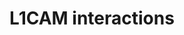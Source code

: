 ---
annotations:
- id: PW:0000648
  parent: signaling pathway
  type: Pathway Ontology
  value: cell adhesion signaling pathway
authors:
- MaintBot
- MartijnVanIersel
- ReactomeTeam
- Anwesha
description: 'The L1 family of cell adhesion molecules (L1CAMs) are a subfamily of
  the immunoglobulin superfamily of transmembrane receptors, comprised of four structurally
  related proteins: L1, Close Homolog of L1 (CHL1), NrCAM, and Neurofascin. These
  CAMs contain six Ig like domains, five or six fibronectin like repeats, a transmembrane
  region and a cytoplasmic domain. The L1CAM family has been implicated in processes
  integral to nervous system development, including neurite outgrowth, neurite fasciculation
  and inter neuronal adhesion.<br>L1CAM members are predominately expressed by neuronal,
  as well as some nonneuronal cells, during development.  Except CHL1 all the other
  members of L1 family contain an alternatively spliced 12-nclueotide exon, encoding
  the amino acid residues RSLE in the neuronal splice forms but missing in the non-neuronal
  cells. The extracellular regions of L1CAM members are divergent and differ in their
  abilities to interact with extracellular, heterophilic ligands. The L1 ligands include
  other Ig-domain CAMs (such as NCAM, TAG-1/axonin and F11), proteoglycans type molecules
  (neurocan), beta1 integrins, and extra cellular matrix protein laminin, Neuropilin-1,
  FGF and EGF receptors. Some of these L1-interacting proteins also bind to other
  L1CAM members. For example TAG-1/axonin interact with L1 and NrCAM; L1, neurofascin
  and CHL1 binds to contactin family members. The cytoplasmic domains of L1CAM members
  are most highly conserved. Nevertheless, they have different cytoplasmic binding
  partners, and even those with similar binding partners may be involved in different
  signaling complexes and mechanisms. The most conserved feature of L1CAMs is their
  ability to interact with the actin cytoskeletal adapter protein ankyrin. The cytoplasmic
  ankyrin-binding domain, exhibits the highest degree of amino acid conservation throughout
  the L1 family.  View original pathway at [http://www.reactome.org/PathwayBrowser/#DIAGRAM=373760
  Reactome].'
last-edited: 2021-01-25
organisms:
- Homo sapiens
redirect_from:
- /index.php/Pathway:WP1843
- /instance/WP1843
revision: null
schema-jsonld:
- '@context': https://schema.org/
  '@id': https://wikipathways.github.io/pathways/WP1843.html
  '@type': Dataset
  creator:
    '@type': Organization
    name: WikiPathways
  description: 'The L1 family of cell adhesion molecules (L1CAMs) are a subfamily
    of the immunoglobulin superfamily of transmembrane receptors, comprised of four
    structurally related proteins: L1, Close Homolog of L1 (CHL1), NrCAM, and Neurofascin.
    These CAMs contain six Ig like domains, five or six fibronectin like repeats,
    a transmembrane region and a cytoplasmic domain. The L1CAM family has been implicated
    in processes integral to nervous system development, including neurite outgrowth,
    neurite fasciculation and inter neuronal adhesion.<br>L1CAM members are predominately
    expressed by neuronal, as well as some nonneuronal cells, during development.  Except
    CHL1 all the other members of L1 family contain an alternatively spliced 12-nclueotide
    exon, encoding the amino acid residues RSLE in the neuronal splice forms but missing
    in the non-neuronal cells. The extracellular regions of L1CAM members are divergent
    and differ in their abilities to interact with extracellular, heterophilic ligands.
    The L1 ligands include other Ig-domain CAMs (such as NCAM, TAG-1/axonin and F11),
    proteoglycans type molecules (neurocan), beta1 integrins, and extra cellular matrix
    protein laminin, Neuropilin-1, FGF and EGF receptors. Some of these L1-interacting
    proteins also bind to other L1CAM members. For example TAG-1/axonin interact with
    L1 and NrCAM; L1, neurofascin and CHL1 binds to contactin family members. The
    cytoplasmic domains of L1CAM members are most highly conserved. Nevertheless,
    they have different cytoplasmic binding partners, and even those with similar
    binding partners may be involved in different signaling complexes and mechanisms.
    The most conserved feature of L1CAMs is their ability to interact with the actin
    cytoskeletal adapter protein ankyrin. The cytoplasmic ankyrin-binding domain,
    exhibits the highest degree of amino acid conservation throughout the L1 family.  View
    original pathway at [http://www.reactome.org/PathwayBrowser/#DIAGRAM=373760 Reactome].'
  keywords:
  - (S1152):p90rsk:clathrin-dynamin complex
  - (S1204,
  - 1248):ERK2:clathrin-dynamin complex
  - ADP
  - 'ADP '
  - ALCAM
  - 'ALCAM '
  - ANK1
  - 'ANK1 '
  - ANK1-3
  - 'ANK2 '
  - 'ANK3 '
  - AP2
  - 'AP2A1 '
  - 'AP2A2(1-939) '
  - 'AP2B1 '
  - 'AP2M1 '
  - 'AP2S1 '
  - ATP
  - CD24(29-534)
  - 'CD24(29-534) '
  - CHL1
  - 'CHL1 '
  - CHL1:Ankyrin-G
  - CHL1:CNTN6
  - CHL1:HSP7C
  - CHL1:NRP1
  - CHL1:alpha1beta1/alpha2beta1 integrins
  - 'CLTA '
  - 'CLTC '
  - CNTN1
  - 'CNTN1 '
  - CNTN2
  - 'CNTN2 '
  - CNTN6
  - 'CNTN6 '
  - 'CNTNAP1 '
  - CRMP-2:NUMB:alpha
  - 'CSNK2A1 '
  - 'CSNK2A2 '
  - 'CSNK2B '
  - Casein kinase II
  - Clathrin:AP-2
  - Contactin1:CASPR
  - DCX
  - 'DCX '
  - 'DLG1 '
  - 'DLG3 '
  - 'DLG4 '
  - 'DNM1 '
  - 'DNM2 '
  - 'DNM3 '
  - 'DPYSL2 '
  - Dynamin-1/2/3
  - EGFR
  - 'EGFR '
  - EPHB2
  - 'EPHB2 '
  - ERM:PIP2
  - F-actin
  - 'F-actin '
  - FGFR1c
  - 'FGFR1c '
  - GAP43
  - GDP
  - 'GDP '
  - GTP
  - 'GTP '
  - H2O
  - 'HNK-1 carbohydrate '
  - HSPA8
  - 'HSPA8 '
  - 'ITGA1 '
  - 'ITGA10 '
  - 'ITGA2 '
  - 'ITGA2B(32-1039) '
  - 'ITGA5(42-894) '
  - 'ITGA9 '
  - 'ITGAV(31-1048) '
  - 'ITGB1 '
  - 'ITGB3 '
  - Integrin
  - Integrins
  - 'KCNQ2,3 '
  - KCNQ2,3, SCNAs:SCNBs
  - KIAA1598
  - 'KIAA1598 '
  - KIF4 dimer
  - 'KIF4A '
  - 'KIF4B '
  - L1
  - L1 homodimer
  - L1 trans-homodimer
  - L1-EGFR
  - L1:ALCAM
  - L1:AP-2 Clathrin
  - L1:Axonin-1
  - L1:CNTN1
  - L1:FGFR1
  - L1:HNK-1
  - L1:HSA
  - L1:Integrin complex
  - L1:Laminin
  - L1:NCAM1 complex
  - L1:NRP1
  - L1:NUMB:CRMP-2:alpha-adaptin
  - L1:Neurocan
  - L1:RanBPM
  - L1:clathrin-coated
  - L1CAM
  - 'L1CAM '
  - 'LAMA1 '
  - 'LAMB1 '
  - 'LAMC1 '
  - LYPLA2
  - Laminin-111
  - 'MAPK1 '
  - 'MAPK3 '
  - 'MSN '
  - Microtubule
  - 'Microtubule protofilament '
  - NCAM1
  - 'NCAM1 '
  - NCAN
  - 'NCAN '
  - NFASC
  - 'NFASC '
  - NFASC:NRCAM
  - NFASC:NRCAM:ANK1-3:SPTA:SPTB:F-actin
  - NFASC:NRCAM:ANK1-3:SPTA:SPTB:F-actin:KCNQ2,3, SCNAs:SCNBs
  - NFASC:pNFASC
  - NRCAM
  - 'NRCAM '
  - NRP1
  - 'NRP1 '
  - NRP2
  - 'NRP2 '
  - NRP2:NrCAM
  - 'NUMB '
  - Neurofascin:Ankyrin-G complex
  - Neurofascin:CNTN1:CASPR complex
  - Neurofascin:Syntenin-1 complex
  - NrCAM:Ankyrin-G
  - NrCAM:Axonin-1
  - NrCAM:SAP members
  - PAK1
  - 'PAK1 '
  - PAK1 dimer
  - PALM
  - PALM-C3,4-GAP43
  - 'PI(4,5)P2 '
  - PSD-95 family
  - Pi
  - 'RAC1 '
  - RAC1:GDP
  - RAC1:GTP
  - RANBP9
  - 'RANBP9 '
  - 'RDX '
  - 'RPS6KA1 '
  - 'RPS6KA2 '
  - 'RPS6KA3 '
  - 'RPS6KA4 '
  - 'RPS6KA5 '
  - 'RPS6KA6 '
  - 'SCN10A '
  - 'SCN11A '
  - 'SCN1A '
  - 'SCN1B '
  - 'SCN2A '
  - 'SCN2B '
  - 'SCN3A '
  - 'SCN3B '
  - 'SCN4A '
  - 'SCN4B '
  - 'SCN5A '
  - 'SCN7A '
  - 'SCN8A '
  - 'SCN9A '
  - SDCBP
  - 'SDCBP '
  - SH3GL2
  - 'SH3GL2 '
  - 'SPTA1 '
  - SPTA:SPTB:F-actin
  - 'SPTAN1 '
  - 'SPTB '
  - 'SPTBN1 '
  - 'SPTBN2 '
  - 'SPTBN4 '
  - 'SPTBN5 '
  - SRC-1
  - Trans neurofascin
  - VAV2
  - adaptin
  - alpha10beta1
  - alpha1beta1,
  - alpha2beta1,
  - clathrin:L1:KIF4:microtubule
  - complex
  - dimer:Ankyrin:Spectrin:F-actin
  - dimer:ankyrin-G
  - p-2S-MAP2K1:MAPK3
  - p-2T-MAP2K1
  - 'p-S,T-MAP2K2 '
  - p-S,T-MAP2K2:MAPK1
  - p-S,T-MAP2K2:p-T,Y-MAPK1
  - 'p-S1152-L1CAM '
  - 'p-S1181-L1CAM '
  - 'p-S1204,S1248-L1CAM '
  - 'p-S144,T423-PAK1 '
  - 'p-S218,S222,T286,T292-MAP2K1 '
  - 'p-S218,S222-MAP2K1 '
  - p-T,Y-MAPK3:p-2S-MAP2K1
  - p-T185,Y187-MAPK1
  - 'p-T185,Y187-MAPK1 '
  - 'p-T202,Y204-MAPK3 '
  - 'p-T286,T292-MAP2K1 '
  - p-Y-L1:EPHB2
  - 'p-Y-L1CAM '
  - p-Y1176-L1CAM
  - 'p-Y1176-L1CAM '
  - 'p-Y1229-L1CAM '
  - 'p-Y1319-NFASC '
  - 'p-Y146,Y354-EZR '
  - p-Y172-VAV2
  - p90rsk
  - pL1
  - pL1 (Y1229):L1CAM
  - pL1:CK-II
  - pL1:ERM:F-actin
  - pL1:Ezrin
  - pL1:Shootin-1:F-actin
  - pNFASC:Doublecortin
  - pPAK1:Rac1-GTP
  - trans-heterodimer
  - trans-homodimer:Ankyrin
  - tyrosine kinase
  - unidentified protein
  - unknown protein
  - vesicle
  license: CC0
  name: L1CAM interactions
seo: CreativeWork
title: L1CAM interactions
wpid: WP1843
---